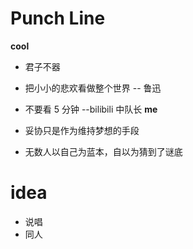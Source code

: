 # Punch Line

**cool**

- 君子不器
- 把小小的悲欢看做整个世界 -- 鲁迅
- 不要看 5 分钟 --bilibili 中队长
  **me**

- 妥协只是作为维持梦想的手段
- 无数人以自己为蓝本，自以为猜到了谜底

# idea

- 说唱
- 同人
